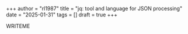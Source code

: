 +++
author = "rl1987"
title = "jq: tool and language for JSON processing"
date = "2025-01-31"
tags = []
draft = true
+++

WRITEME
